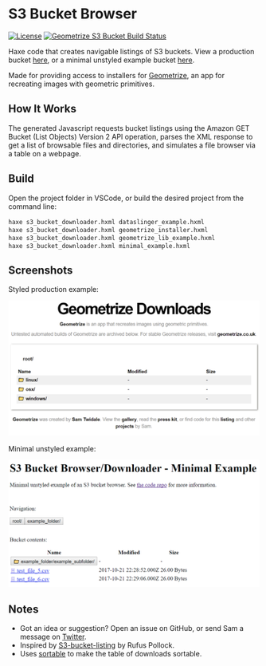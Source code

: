 # S3 Bucket Browser

[![License](https://img.shields.io/:license-mit-blue.svg?style=flat-square)](https://github.com/Tw1ddle/geometrize-s3-bucket-downloader/blob/master/LICENSE)
[![Geometrize S3 Bucket Build Status](https://ci.appveyor.com/api/projects/status/github/Tw1ddle/geometrize-s3-bucket-downloader)](https://ci.appveyor.com/project/Tw1ddle/geometrize-s3-bucket-downloader)

Haxe code that creates navigable listings of S3 buckets. View a production bucket [here](https://s3.amazonaws.com/geometrize-installer-bucket/index.html), or a minimal unstyled example bucket [here](https://s3.amazonaws.com/minimal-example-bucket/index.html).

Made for providing access to installers for [Geometrize](https://www.geometrize.co.uk/), an app for recreating images with geometric primitives.

## How It Works
The generated Javascript requests bucket listings using the Amazon GET Bucket (List Objects) Version 2 API operation, parses the XML response to get a list of browsable files and directories, and simulates a file browser via a table on a webpage.

## Build
Open the project folder in VSCode, or build the desired project from the command line:

```
haxe s3_bucket_downloader.hxml dataslinger_example.hxml
haxe s3_bucket_downloader.hxml geometrize_installer.hxml
haxe s3_bucket_downloader.hxml geometrize_lib_example.hxml
haxe s3_bucket_downloader.hxml minimal_example.hxml
```

## Screenshots

Styled production example:

[![Styled S3 downloader example for Geometrize](https://github.com/Tw1ddle/geometrize-s3-bucket-downloader/blob/master/screenshots/s3_downloader_styled_for_geometrize.png?raw=true "Styled S3 downloader example for Geometrize")](https://s3.amazonaws.com/geometrize-installer-bucket/index.html)

Minimal unstyled example:

[![Minimal unstyled S3 downloader example](https://github.com/Tw1ddle/geometrize-s3-bucket-downloader/blob/master/screenshots/s3_downloader_unstyled.png?raw=true "Minimal unstyled S3 downloader example")](https://s3.amazonaws.com/minimal-example-bucket/index.html)

## Notes
 * Got an idea or suggestion? Open an issue on GitHub, or send Sam a message on [Twitter](https://twitter.com/Sam_Twidale).
 * Inspired by [S3-bucket-listing](https://github.com/rufuspollock/s3-bucket-listing) by Rufus Pollock.
 * Uses [sortable](https://github.com/HubSpot/sortable) to make the table of downloads sortable.